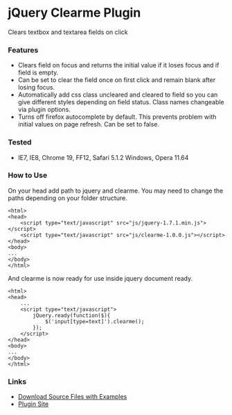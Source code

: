 jQuery Clearme Plugin
===================

Clears textbox and textarea fields on click

### Features

* Clears field on focus and returns the initial value if it loses focus and if field is empty. 
* Can be set to clear the field once on first click and remain blank after losing focus. 
* Automatically add css class uncleared and cleared to field so you can give different styles depending on field status. Class names changeable via plugin options.
* Turns off firefox autocomplete by default. This prevents problem with initial values on page refresh. Can be set to false.

### Tested

* IE7, IE8, Chrome 19, FF12, Safari 5.1.2 Windows, Opera 11.64


### How to Use

On your head add path to jquery and clearme. You may need to change the paths depending on your folder structure.
```
<html>
<head>
	<script type="text/javascript" src="js/jquery-1.7.1.min.js"></script>
	<script type="text/javascript" src="js/clearme-1.0.0.js"></script>
</head>
<body>
...
</body>
</html>
```

And clearme is now ready for use inside jquery document ready.
```
<html>
<head>
	...
	<script type="text/javascript">
		jQuery.ready(function($){
			$('input[type=text]').clearme();
		});
	</script>
</head>
<body>
...
</body>
</html>
```

### Links

* [Download Source Files with Examples](https://github.com/nicnacks/clearme/zipball/master)
* [Plugin Site](http://nicnacks.github.com/clearme)